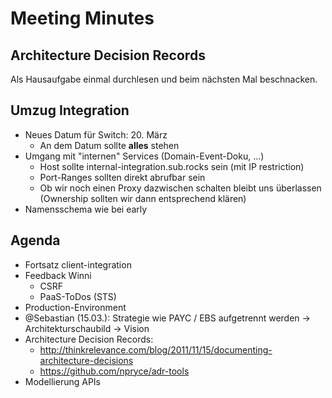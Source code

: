# Meeting Minutes

## Architecture Decision Records

Als Hausaufgabe einmal durchlesen und beim nächsten Mal beschnacken.

## Umzug Integration

- Neues Datum für Switch: 20. März
	- An dem Datum sollte **alles** stehen
- Umgang mit "internen" Services (Domain-Event-Doku, ...)
	- Host sollte internal-integration.sub.rocks sein (mit IP restriction)
	- Port-Ranges sollten direkt abrufbar sein
	- Ob wir noch einen Proxy dazwischen schalten bleibt uns überlassen (Ownership sollten wir dann entsprechend klären)
- Namensschema wie bei early

## Agenda

- Fortsatz client-integration
- Feedback Winni
	- CSRF
	- PaaS-ToDos (STS)
- Production-Environment
- @Sebastian (15.03.): Strategie wie PAYC / EBS aufgetrennt werden -> Architekturschaubild -> Vision
- Architecture Decision Records: 
    -  http://thinkrelevance.com/blog/2011/11/15/documenting-architecture-decisions
    -  https://github.com/npryce/adr-tools
- Modellierung APIs
